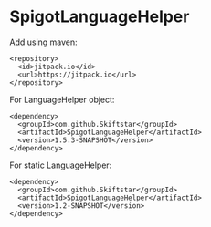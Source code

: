 # SpigotLanguageHelper

Add using maven:
```
<repository>
  <id>jitpack.io</id>
  <url>https://jitpack.io</url>
</repository>
```
For LanguageHelper object:
```
<dependency>
  <groupId>com.github.Skiftstar</groupId>
  <artifactId>SpigotLanguageHelper</artifactId>
  <version>1.5.3-SNAPSHOT</version>
</dependency>
```
For static LanguageHelper:
```
<dependency>
  <groupId>com.github.Skiftstar</groupId>
  <artifactId>SpigotLanguageHelper</artifactId>
  <version>1.2-SNAPSHOT</version>
</dependency>
```
